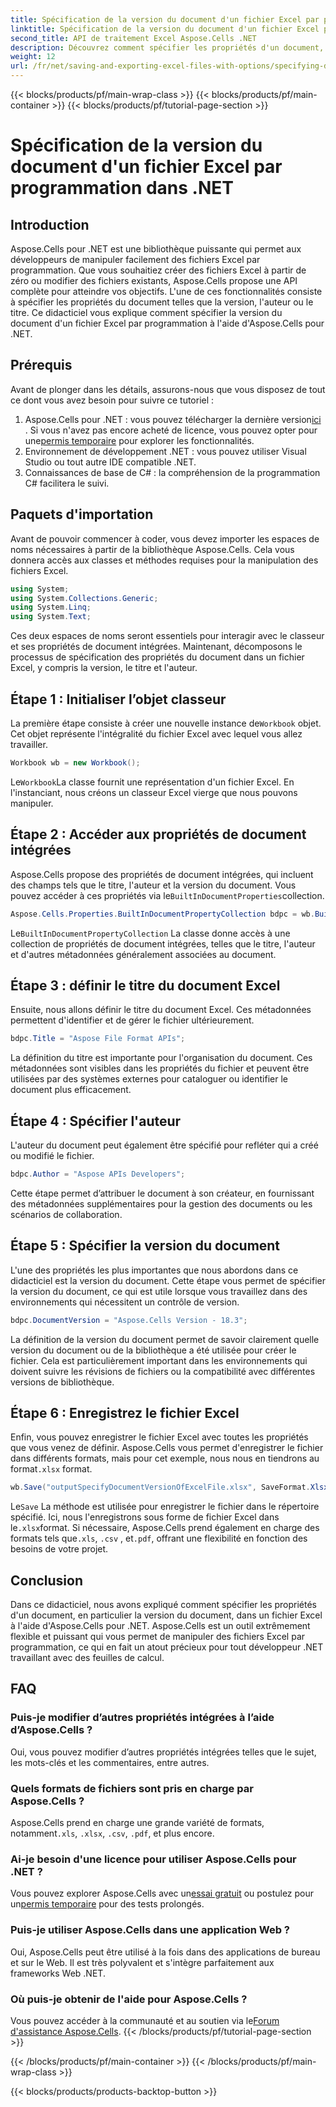 ```yaml
---
title: Spécification de la version du document d'un fichier Excel par programmation dans .NET
linktitle: Spécification de la version du document d'un fichier Excel par programmation dans .NET
second_title: API de traitement Excel Aspose.Cells .NET
description: Découvrez comment spécifier les propriétés d'un document, telles que la version, l'auteur et le titre dans un fichier Excel par programmation à l'aide d'Aspose.Cells pour .NET avec des instructions étape par étape.
weight: 12
url: /fr/net/saving-and-exporting-excel-files-with-options/specifying-document-version-of-excel-file/
---
```


{{< blocks/products/pf/main-wrap-class >}}
{{< blocks/products/pf/main-container >}}
{{< blocks/products/pf/tutorial-page-section >}}

# Spécification de la version du document d'un fichier Excel par programmation dans .NET

## Introduction
Aspose.Cells pour .NET est une bibliothèque puissante qui permet aux développeurs de manipuler facilement des fichiers Excel par programmation. Que vous souhaitiez créer des fichiers Excel à partir de zéro ou modifier des fichiers existants, Aspose.Cells propose une API complète pour atteindre vos objectifs. L'une de ces fonctionnalités consiste à spécifier les propriétés du document telles que la version, l'auteur ou le titre. Ce didacticiel vous explique comment spécifier la version du document d'un fichier Excel par programmation à l'aide d'Aspose.Cells pour .NET.
## Prérequis
Avant de plonger dans les détails, assurons-nous que vous disposez de tout ce dont vous avez besoin pour suivre ce tutoriel :
1. Aspose.Cells pour .NET : vous pouvez télécharger la dernière version[ici](https://releases.aspose.com/cells/net/) . Si vous n'avez pas encore acheté de licence, vous pouvez opter pour une[permis temporaire](https://purchase.aspose.com/temporary-license/) pour explorer les fonctionnalités.
2. Environnement de développement .NET : vous pouvez utiliser Visual Studio ou tout autre IDE compatible .NET.
3. Connaissances de base de C# : la compréhension de la programmation C# facilitera le suivi.
## Paquets d'importation
Avant de pouvoir commencer à coder, vous devez importer les espaces de noms nécessaires à partir de la bibliothèque Aspose.Cells. Cela vous donnera accès aux classes et méthodes requises pour la manipulation des fichiers Excel.
```csharp
using System;
using System.Collections.Generic;
using System.Linq;
using System.Text;
```
Ces deux espaces de noms seront essentiels pour interagir avec le classeur et ses propriétés de document intégrées.
Maintenant, décomposons le processus de spécification des propriétés du document dans un fichier Excel, y compris la version, le titre et l'auteur.
## Étape 1 : Initialiser l’objet classeur
 La première étape consiste à créer une nouvelle instance de`Workbook` objet. Cet objet représente l'intégralité du fichier Excel avec lequel vous allez travailler.
```csharp
Workbook wb = new Workbook();
```
 Le`Workbook`La classe fournit une représentation d'un fichier Excel. En l'instanciant, nous créons un classeur Excel vierge que nous pouvons manipuler.
## Étape 2 : Accéder aux propriétés de document intégrées
 Aspose.Cells propose des propriétés de document intégrées, qui incluent des champs tels que le titre, l'auteur et la version du document. Vous pouvez accéder à ces propriétés via le`BuiltInDocumentProperties`collection.
```csharp
Aspose.Cells.Properties.BuiltInDocumentPropertyCollection bdpc = wb.BuiltInDocumentProperties;
```
 Le`BuiltInDocumentPropertyCollection` La classe donne accès à une collection de propriétés de document intégrées, telles que le titre, l'auteur et d'autres métadonnées généralement associées au document.
## Étape 3 : définir le titre du document Excel
Ensuite, nous allons définir le titre du document Excel. Ces métadonnées permettent d'identifier et de gérer le fichier ultérieurement.
```csharp
bdpc.Title = "Aspose File Format APIs";
```
La définition du titre est importante pour l'organisation du document. Ces métadonnées sont visibles dans les propriétés du fichier et peuvent être utilisées par des systèmes externes pour cataloguer ou identifier le document plus efficacement.
## Étape 4 : Spécifier l'auteur
L'auteur du document peut également être spécifié pour refléter qui a créé ou modifié le fichier.
```csharp
bdpc.Author = "Aspose APIs Developers";
```
Cette étape permet d’attribuer le document à son créateur, en fournissant des métadonnées supplémentaires pour la gestion des documents ou les scénarios de collaboration.
## Étape 5 : Spécifier la version du document
L'une des propriétés les plus importantes que nous abordons dans ce didacticiel est la version du document. Cette étape vous permet de spécifier la version du document, ce qui est utile lorsque vous travaillez dans des environnements qui nécessitent un contrôle de version.
```csharp
bdpc.DocumentVersion = "Aspose.Cells Version - 18.3";
```
La définition de la version du document permet de savoir clairement quelle version du document ou de la bibliothèque a été utilisée pour créer le fichier. Cela est particulièrement important dans les environnements qui doivent suivre les révisions de fichiers ou la compatibilité avec différentes versions de bibliothèque.
## Étape 6 : Enregistrez le fichier Excel
 Enfin, vous pouvez enregistrer le fichier Excel avec toutes les propriétés que vous venez de définir. Aspose.Cells vous permet d'enregistrer le fichier dans différents formats, mais pour cet exemple, nous nous en tiendrons au format`.xlsx` format.
```csharp
wb.Save("outputSpecifyDocumentVersionOfExcelFile.xlsx", SaveFormat.Xlsx);
```
 Le`Save` La méthode est utilisée pour enregistrer le fichier dans le répertoire spécifié. Ici, nous l'enregistrons sous forme de fichier Excel dans le`.xlsx`format. Si nécessaire, Aspose.Cells prend également en charge des formats tels que`.xls`, `.csv` , et`.pdf`, offrant une flexibilité en fonction des besoins de votre projet.
## Conclusion
Dans ce didacticiel, nous avons expliqué comment spécifier les propriétés d'un document, en particulier la version du document, dans un fichier Excel à l'aide d'Aspose.Cells pour .NET. Aspose.Cells est un outil extrêmement flexible et puissant qui vous permet de manipuler des fichiers Excel par programmation, ce qui en fait un atout précieux pour tout développeur .NET travaillant avec des feuilles de calcul.
## FAQ
### Puis-je modifier d’autres propriétés intégrées à l’aide d’Aspose.Cells ?  
Oui, vous pouvez modifier d’autres propriétés intégrées telles que le sujet, les mots-clés et les commentaires, entre autres.
### Quels formats de fichiers sont pris en charge par Aspose.Cells ?  
 Aspose.Cells prend en charge une grande variété de formats, notamment`.xls`, `.xlsx`, `.csv`, `.pdf`, et plus encore.
### Ai-je besoin d'une licence pour utiliser Aspose.Cells pour .NET ?  
 Vous pouvez explorer Aspose.Cells avec un[essai gratuit](https://releases.aspose.com/) ou postulez pour un[permis temporaire](https://purchase.aspose.com/temporary-license/) pour des tests prolongés.
### Puis-je utiliser Aspose.Cells dans une application Web ?  
Oui, Aspose.Cells peut être utilisé à la fois dans des applications de bureau et sur le Web. Il est très polyvalent et s'intègre parfaitement aux frameworks Web .NET.
### Où puis-je obtenir de l'aide pour Aspose.Cells ?  
 Vous pouvez accéder à la communauté et au soutien via le[Forum d'assistance Aspose.Cells](https://forum.aspose.com/c/cells/9).
{{< /blocks/products/pf/tutorial-page-section >}}

{{< /blocks/products/pf/main-container >}}
{{< /blocks/products/pf/main-wrap-class >}}

{{< blocks/products/products-backtop-button >}}
